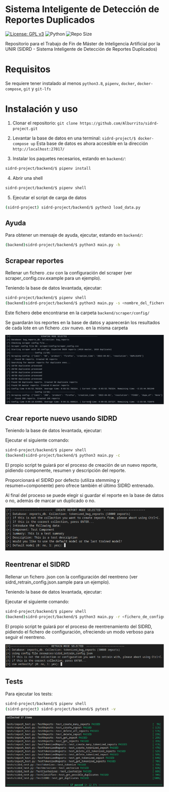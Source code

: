 # Sistema Inteligente de Detección de Reportes Duplicados

[![License: GPL v3](https://img.shields.io/badge/License-GPLv3-blue.svg)](https://www.gnu.org/licenses/gpl-3.0)
![Python](https://img.shields.io/badge/python-3.8-blue.svg)
![Repo Size](https://img.shields.io/github/repo-size/Alburrito/sidrd-project)


Repositorio para el Trabajo de Fin de Máster de Inteligencia Artificial por la UNIR (SIDRD - Sistema Inteligente de Detección de Reportes Duplicados)

# Requisitos
Se requiere tener instalado al menos `python3.8`, `pipenv`, `docker`, `docker-compose`, `git` y `git-lfs`

# Instalación y uso

1. Clonar el repositorio:
   ```git clone https://github.com/Alburrito/sidrd-project.git```
2. Levantar la base de datos en una terminal:
   ```sidrd-project/$ docker-compose up```
Esta base de datos es ahora accesible en la dirección `http://localhost:27017/`

3. Instalar los paquetes necesarios, estando en `backend/`:
```bash
sidrd-project/backend/$ pipenv install
```

4. Abrir una shell
```bash
sidrd-project/backend/$ pipenv shell
```

5. Ejecutar el script de carga de datos
```bash
(sidrd-project) sidrd-project/backend/$ python3 load_data.py
```

## Ayuda

Para obtener un mensaje de ayuda, ejecutar, estando en `backend/`:

   ```bash
   (backend)sidrd-project/backend/$ python3 main.py -h
   ```

## Scrapear reportes

Rellenar un fichero .csv con la configuración del scraper (ver scraper_config.csv.example para un ejemplo).

Teniendo la base de datos levantada, ejecutar:
   
   ```bash
   sidrd-project/backend/$ pipenv shell
   (backend)sidrd-project/backend/$ python3 main.py -s <nombre_del_fichero>
   ```
Este fichero debe encontrarse en la carpeta `backend/scraper/config/`

Se guardarán los reportes en la base de datos y aparecerán los resultados de cada lote en un fichero .csv nuevo. en la misma carpeta

<img src="img/scraper.png">

## Crear reporte nuevo usando SIDRD

Teniendo la base de datos levantada, ejecutar:

Ejecutar el siguiente comando:
```bash
sidrd-project/backend/$ pipenv shell
(backend)sidrd-project/backend/$ python3 main.py -c
```

El propio script te guiará por el proceso de creación de un nuevo reporte, pidiendo componente, resumen y descripción del reporte.

Proporcionará el SIDRD por defecto (utiliza stemming y resumen+componente) pero ofrece también el último SIDRD entrenado.

Al final del proceso se puede elegir si guardar el reporte en la base de datos o no, además de marcar un duplicado o no.

<img src="img/create.png">

## Reentrenar el SIDRD
Rellenar un fichero .json con la configuración del reentreno (ver sidrd_retrain_config.json.sample para un ejemplo).

Teniendo la base de datos levantada, ejecutar:

Ejecutar el siguiente comando:
```bash
sidrd-project/backend/$ pipenv shell
(backend)sidrd-project/backend/$ python3 main.py -r <fichero_de_configuración>
```

El propio script te guiará por el proceso de reentrenamiento del SIDRD, pidiendo el fichero de configuración, ofreciendo un modo verboso para seguir el reentreno.

<img src="img/retrain.png">

## Tests

Para ejecutar los tests:

```bash
sidrd-project/backend/$ pipenv shell
(sidrd-project) sidrd-project/backend/$ pytest -v
```

<img src="img/tests.png">
